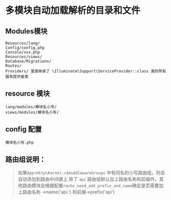 # 多模块自动加载解析的目录和文件

## Modules模块

```
Resources/lang/
Config/config.php
Console/xxx.php
Resources/views/
Database/Migrations/
Routes/
Providers/ 里面继承了 \Illuminate\Support\ServiceProvider::class 类的所有服务提供者类
```

## resource 模块

```
lang/modules/模块名小写/
views/modules/模块名小写/
```

## config 配置

```
模块名小写.php
```

## 路由组说明：

> 如果`App\Http\Kernel->$middlewareGroups` 中有同名的小写路由组，则会自动添加到路由中间键上
> 除了 `api` 路由组默认加上路由名称和前缀外，其他路由模块会根据配置`route_need_add_prefix_and_name`确定是否需要加上路由名称
> ->name('api.') 和前缀->prefix('api')